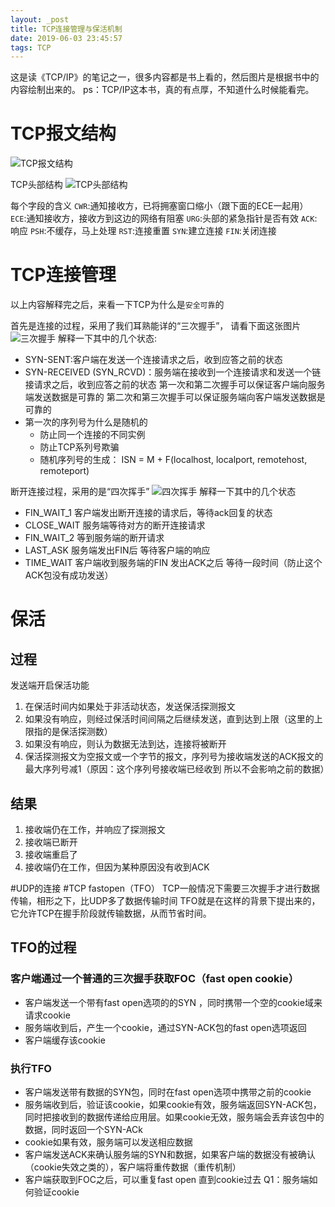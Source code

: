 ```yaml
---
layout: _post
title: TCP连接管理与保活机制
date: 2019-06-03 23:45:57
tags: TCP
---
```

这是读《TCP/IP》的笔记之一，很多内容都是书上看的，然后图片是根据书中的内容绘制出来的。
ps：TCP/IP这本书，真的有点厚，不知道什么时候能看完。
# TCP报文结构

![TCP报文结构](http://static.kaolagogogo.fun/blogimage/TCP%E6%8A%A5%E6%96%87%E7%BB%93%E6%9E%84.jpg "TCP报文结构")
<!-- 插入图片 -->
TCP头部结构
![TCP头部结构](http://static.kaolagogogo.fun/blogimage/TCP%E5%A4%B4%E9%83%A8%E7%BB%93%E6%9E%84.jpg "TCP报文结构")


<!-- 插入图片 -->
每个字段的含义 
`CWR`:通知接收方，已将拥塞窗口缩小（跟下面的ECE一起用）
`ECE`:通知接收方，接收方到这边的网络有阻塞
`URG`:头部的紧急指针是否有效
`ACK`:响应
`PSH`:不缓存，马上处理
`RST`:连接重置
`SYN`:建立连接
`FIN`:关闭连接

# TCP连接管理
以上内容解释完之后，来看一下TCP为什么是`安全可靠`的

首先是连接的过程，采用了我们耳熟能详的“三次握手”，
请看下面这张图片
![三次握手](
http://static.kaolagogogo.fun/blogimage/TCP%E4%B8%89%E6%AC%A1%E6%8F%A1%E6%89%8B.jpg "三次握手")
解释一下其中的几个状态: 
* SYN-SENT:客户端在发送一个连接请求之后，收到应答之前的状态
* SYN-RECEIVED (SYN_RCVD)：服务端在接收到一个连接请求和发送一个链接请求之后，收到应答之前的状态
第一次和第二次握手可以保证客户端向服务端发送数据是可靠的
第二次和第三次握手可以保证服务端向客户端发送数据是可靠的
* 第一次的序列号为什么是随机的
    * 防止同一个连接的不同实例
    * 防止TCP系列号欺骗
    * 随机序列号的生成： ISN = M + F(localhost, localport, remotehost, remoteport)

断开连接过程，采用的是“四次挥手”
![四次挥手](http://static.kaolagogogo.fun/blogimage/TCP%E5%9B%9B%E6%AC%A1%E6%8C%A5%E6%89%8B.jpg "四次挥手")
解释一下其中的几个状态
* FIN_WAIT_1  客户端发出断开连接的请求后，等待ack回复的状态 
* CLOSE_WAIT  服务端等待对方的断开连接请求 
* FIN_WAIT_2  等到服务端的断开请求
* LAST_ASK 服务端发出FIN后 等待客户端的响应
* TIME_WAIT 客户端收到服务端的FIN 发出ACK之后 等待一段时间（防止这个ACK包没有成功发送）


 # 保活
 ## 过程
发送端开启保活功能
1. 在保活时间内如果处于非活动状态，发送保活探测报文
2. 如果没有响应，则经过保活时间间隔之后继续发送，直到达到上限（这里的上限指的是保活探测数）
3. 如果没有响应，则认为数据无法到达，连接将被断开
4. 保活探测报文为空报文或一个字节的报文，序列号为接收端发送的ACK报文的最大序列号减1（原因：这个序列号接收端已经收到 所以不会影响之前的数据）

## 结果
1. 接收端仍在工作，并响应了探测报文
2. 接收端已断开
3. 接收端重启了
4. 接收端仍在工作，但因为某种原因没有收到ACK

#UDP的连接 
#TCP fastopen（TFO）
TCP一般情况下需要三次握手才进行数据传输，相形之下，比UDP多了数据传输时间
TFO就是在这样的背景下提出来的，它允许TCP在握手阶段就传输数据，从而节省时间。
## TFO的过程
### 客户端通过一个普通的三次握手获取FOC（fast open cookie）
* 客户端发送一个带有fast open选项的的SYN ，同时携带一个空的cookie域来请求cookie
* 服务端收到后，产生一个cookie，通过SYN-ACK包的fast open选项返回
* 客户端缓存该cookie
### 执行TFO 
* 客户端发送带有数据的SYN包，同时在fast open选项中携带之前的cookie
* 服务端收到后，验证该cookie，如果cookie有效，服务端返回SYN-ACK包，同时把接收到的数据传递给应用层。如果cookie无效，服务端会丢弃该包中的数据，同时返回一个SYN-ACk
* cookie如果有效，服务端可以发送相应数据
* 客户端发送ACK来确认服务端的SYN和数据，如果客户端的数据没有被确认（cookie失效之类的），客户端将重传数据（重传机制）
* 客户端获取到FOC之后，可以重复fast open 直到cookie过去
Q1：服务端如何验证cookie

